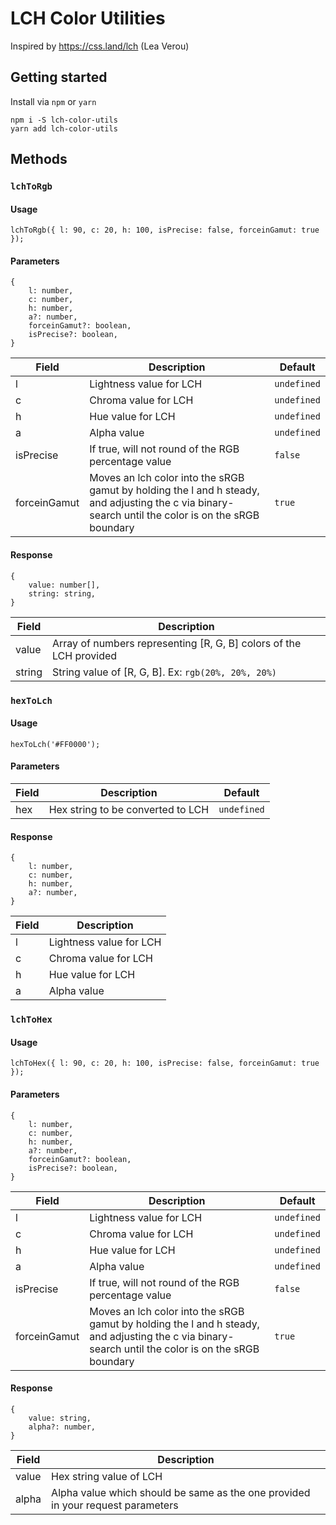 # LCH Color Utilities
Inspired by https://css.land/lch (Lea Verou)

## Getting started
Install via `npm` or `yarn`
```
npm i -S lch-color-utils
yarn add lch-color-utils
```

## Methods
### `lchToRgb`
#### Usage
```
lchToRgb({ l: 90, c: 20, h: 100, isPrecise: false, forceinGamut: true });
```
#### Parameters
```
{
    l: number,
    c: number,
    h: number,
    a?: number,
    forceinGamut?: boolean,
    isPrecise?: boolean,
}
```
| Field  | Description  | Default  |
|---|---|---|
| l | Lightness value for LCH  | `undefined`  |
| c | Chroma value for LCH  | `undefined`  |
| h | Hue value for LCH  | `undefined`  |
| a | Alpha value  | `undefined`  |
| isPrecise | If true, will not round of the RGB percentage value  | `false`  |
| forceinGamut | Moves an lch color into the sRGB gamut by holding the l and h steady, and adjusting the c via binary-search until the color is on the sRGB boundary | `true`  |
#### Response
```
{
    value: number[],
    string: string,
}
```
| Field  | Description |
|---|---|
| value | Array of numbers representing [R, G, B] colors of the LCH provided  |
| string | String value of [R, G, B]. Ex: `rgb(20%, 20%, 20%)` |

### `hexToLch`
#### Usage
```
hexToLch('#FF0000');
```
#### Parameters
| Field  | Description  | Default  |
|---|---|---|
| hex | Hex string to be converted to LCH  | `undefined`  |
#### Response
```
{
    l: number,
    c: number,
    h: number,
    a?: number,
}
```
| Field  | Description |
|---|---|
| l | Lightness value for LCH  |
| c | Chroma value for LCH  |
| h | Hue value for LCH  |
| a | Alpha value  |


### `lchToHex`
#### Usage
```
lchToHex({ l: 90, c: 20, h: 100, isPrecise: false, forceinGamut: true });
```
#### Parameters
```
{
    l: number,
    c: number,
    h: number,
    a?: number,
    forceinGamut?: boolean,
    isPrecise?: boolean,
}
```
| Field  | Description  | Default  |
|---|---|---|
| l | Lightness value for LCH  | `undefined`  |
| c | Chroma value for LCH  | `undefined`  |
| h | Hue value for LCH  | `undefined`  |
| a | Alpha value  | `undefined`  |
| isPrecise | If true, will not round of the RGB percentage value  | `false`  |
| forceinGamut | Moves an lch color into the sRGB gamut by holding the l and h steady, and adjusting the c via binary-search until the color is on the sRGB boundary | `true`  |
#### Response
```
{
    value: string,
    alpha?: number,
}
```
| Field  | Description |
|---|---|
| value | Hex string value of LCH  |
| alpha | Alpha value which should be same as the one provided in your request parameters |